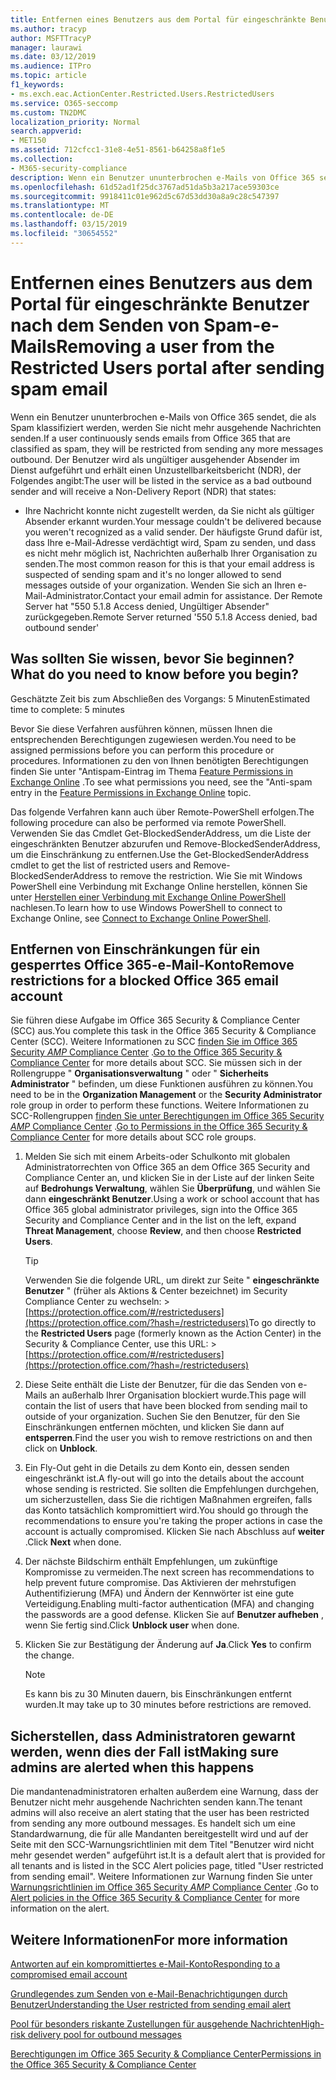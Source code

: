 ```yaml
---
title: Entfernen eines Benutzers aus dem Portal für eingeschränkte Benutzer nach dem Senden von Spam-e-Mails
ms.author: tracyp
author: MSFTTracyP
manager: laurawi
ms.date: 03/12/2019
ms.audience: ITPro
ms.topic: article
f1_keywords:
- ms.exch.eac.ActionCenter.Restricted.Users.RestrictedUsers
ms.service: O365-seccomp
ms.custom: TN2DMC
localization_priority: Normal
search.appverid:
- MET150
ms.assetid: 712cfcc1-31e8-4e51-8561-b64258a8f1e5
ms.collection:
- M365-security-compliance
description: Wenn ein Benutzer ununterbrochen e-Mails von Office 365 sendet, die als Spam klassifiziert werden, werden Sie nicht mehr Nachrichten senden.
ms.openlocfilehash: 61d52ad1f25dc3767ad51da5b3a217ace59303ce
ms.sourcegitcommit: 9918411c01e962d5c67d53dd30a8a9c28c547397
ms.translationtype: MT
ms.contentlocale: de-DE
ms.lasthandoff: 03/15/2019
ms.locfileid: "30654552"
---
```

# <a name="removing-a-user-from-the-restricted-users-portal-after-sending-spam-email"></a><span data-ttu-id="46bdf-103">Entfernen eines Benutzers aus dem Portal für eingeschränkte Benutzer nach dem Senden von Spam-e-Mails</span><span class="sxs-lookup"><span data-stu-id="46bdf-103">Removing a user from the Restricted Users portal after sending spam email</span></span>

<span data-ttu-id="46bdf-104">Wenn ein Benutzer ununterbrochen e-Mails von Office 365 sendet, die als Spam klassifiziert werden, werden Sie nicht mehr ausgehende Nachrichten senden.</span><span class="sxs-lookup"><span data-stu-id="46bdf-104">If a user continuously sends emails from Office 365 that are classified as spam, they will be restricted from sending any more messages outbound.</span></span> <span data-ttu-id="46bdf-105">Der Benutzer wird als ungültiger ausgehender Absender im Dienst aufgeführt und erhält einen Unzustellbarkeitsbericht (NDR), der Folgendes angibt:</span><span class="sxs-lookup"><span data-stu-id="46bdf-105">The user will be listed in the service as a bad outbound sender and will receive a Non-Delivery Report (NDR) that states:</span></span>

- <span data-ttu-id="46bdf-106">Ihre Nachricht konnte nicht zugestellt werden, da Sie nicht als gültiger Absender erkannt wurden.</span><span class="sxs-lookup"><span data-stu-id="46bdf-106">Your message couldn't be delivered because you weren't recognized as a valid sender.</span></span> <span data-ttu-id="46bdf-107">Der häufigste Grund dafür ist, dass Ihre e-Mail-Adresse verdächtigt wird, Spam zu senden, und dass es nicht mehr möglich ist, Nachrichten außerhalb Ihrer Organisation zu senden.</span><span class="sxs-lookup"><span data-stu-id="46bdf-107">The most common reason for this is that your email address is suspected of sending spam and it's no longer allowed to send messages outside of your organization.</span></span> <span data-ttu-id="46bdf-108">Wenden Sie sich an Ihren e-Mail-Administrator.</span><span class="sxs-lookup"><span data-stu-id="46bdf-108">Contact your email admin for assistance.</span></span> <span data-ttu-id="46bdf-109">Der Remote Server hat "550 5.1.8 Access denied, Ungültiger Absender" zurückgegeben.</span><span class="sxs-lookup"><span data-stu-id="46bdf-109">Remote Server returned '550 5.1.8 Access denied, bad outbound sender'</span></span>

## <a name="what-do-you-need-to-know-before-you-begin"></a><span data-ttu-id="46bdf-110">Was sollten Sie wissen, bevor Sie beginnen?</span><span class="sxs-lookup"><span data-stu-id="46bdf-110">What do you need to know before you begin?</span></span>
<span data-ttu-id="46bdf-111"><a name="sectionSection0"> </a></span><span class="sxs-lookup"><span data-stu-id="46bdf-111"></span></span>

<span data-ttu-id="46bdf-112">Geschätzte Zeit bis zum Abschließen des Vorgangs: 5 Minuten</span><span class="sxs-lookup"><span data-stu-id="46bdf-112">Estimated time to complete: 5 minutes</span></span>
  
<span data-ttu-id="46bdf-113">Bevor Sie diese Verfahren ausführen können, müssen Ihnen die entsprechenden Berechtigungen zugewiesen werden.</span><span class="sxs-lookup"><span data-stu-id="46bdf-113">You need to be assigned permissions before you can perform this procedure or procedures.</span></span> <span data-ttu-id="46bdf-114">Informationen zu den von Ihnen benötigten Berechtigungen finden Sie unter "Antispam-Eintrag im Thema [Feature Permissions in Exchange Online](http://technet.microsoft.com/library/15073ce1-0917-403b-8839-02a2ebc96e16.aspx) .</span><span class="sxs-lookup"><span data-stu-id="46bdf-114">To see what permissions you need, see the "Anti-spam entry in the [Feature Permissions in Exchange Online](http://technet.microsoft.com/library/15073ce1-0917-403b-8839-02a2ebc96e16.aspx) topic.</span></span>

<span data-ttu-id="46bdf-115">Das folgende Verfahren kann auch über Remote-PowerShell erfolgen.</span><span class="sxs-lookup"><span data-stu-id="46bdf-115">The following procedure can also be performed via remote PowerShell.</span></span> <span data-ttu-id="46bdf-116">Verwenden Sie das Cmdlet Get-BlockedSenderAddress, um die Liste der eingeschränkten Benutzer abzurufen und Remove-BlockedSenderAddress, um die Einschränkung zu entfernen.</span><span class="sxs-lookup"><span data-stu-id="46bdf-116">Use the Get-BlockedSenderAddress cmdlet to get the list of restricted users and Remove-BlockedSenderAddress to remove the restriction.</span></span> <span data-ttu-id="46bdf-117">Wie Sie mit Windows PowerShell eine Verbindung mit Exchange Online herstellen, können Sie unter [Herstellen einer Verbindung mit Exchange Online PowerShell](https://go.microsoft.com/fwlink/p/?linkid=396554) nachlesen.</span><span class="sxs-lookup"><span data-stu-id="46bdf-117">To learn how to use Windows PowerShell to connect to Exchange Online, see [Connect to Exchange Online PowerShell](https://go.microsoft.com/fwlink/p/?linkid=396554).</span></span>

## <a name="remove-restrictions-for-a-blocked-office-365-email-account"></a><span data-ttu-id="46bdf-118">Entfernen von Einschränkungen für ein gesperrtes Office 365-e-Mail-Konto</span><span class="sxs-lookup"><span data-stu-id="46bdf-118">Remove restrictions for a blocked Office 365 email account</span></span>

<span data-ttu-id="46bdf-119">Sie führen diese Aufgabe im Office 365 Security & Compliance Center (SCC) aus.</span><span class="sxs-lookup"><span data-stu-id="46bdf-119">You complete this task in the Office 365 Security & Compliance Center (SCC).</span></span> <span data-ttu-id="46bdf-120">Weitere Informationen zu SCC [finden Sie im Office 365 Security _AMP_ Compliance Center](go-to-the-securitycompliance-center.md) .</span><span class="sxs-lookup"><span data-stu-id="46bdf-120">[Go to the Office 365 Security & Compliance Center](go-to-the-securitycompliance-center.md) for more details about SCC.</span></span> <span data-ttu-id="46bdf-121">Sie müssen sich in der Rollengruppe " **Organisationsverwaltung** " oder " **Sicherheits Administrator** " befinden, um diese Funktionen ausführen zu können.</span><span class="sxs-lookup"><span data-stu-id="46bdf-121">You need to be in the **Organization Management** or the **Security Administrator** role group in order to perform these functions.</span></span> <span data-ttu-id="46bdf-122">Weitere Informationen zu SCC-Rollengruppen [finden Sie unter Berechtigungen im Office 365 Security _AMP_ Compliance Center](permissions-in-the-security-and-compliance-center.md) .</span><span class="sxs-lookup"><span data-stu-id="46bdf-122">[Go to Permissions in the Office 365 Security & Compliance Center](permissions-in-the-security-and-compliance-center.md) for more details about SCC role groups.</span></span>

1. <span data-ttu-id="46bdf-123">Melden Sie sich mit einem Arbeits-oder Schulkonto mit globalen Administratorrechten von Office 365 an dem Office 365 Security and Compliance Center an, und klicken Sie in der Liste auf der linken Seite auf **Bedrohungs Verwaltung**, wählen Sie **Überprüfung**, und wählen Sie dann **eingeschränkt Benutzer**.</span><span class="sxs-lookup"><span data-stu-id="46bdf-123">Using a work or school account that has Office 365 global administrator privileges, sign into the Office 365 Security and Compliance Center and in the list on the left, expand **Threat Management**, choose **Review**, and then choose **Restricted Users**.</span></span>
    
    > [!TIP]
    > <span data-ttu-id="46bdf-124">Verwenden Sie die folgende URL, um direkt zur Seite " **eingeschränkte Benutzer** " (früher als Aktions &amp; Center bezeichnet) im Security Compliance Center zu wechseln: >[https://protection.office.com/#/restrictedusers](https://protection.office.com/?hash=/restrictedusers)</span><span class="sxs-lookup"><span data-stu-id="46bdf-124">To go directly to the **Restricted Users** page (formerly known as the Action Center) in the Security &amp; Compliance Center, use this URL: > [https://protection.office.com/#/restrictedusers](https://protection.office.com/?hash=/restrictedusers)</span></span>

2. <span data-ttu-id="46bdf-125">Diese Seite enthält die Liste der Benutzer, für die das Senden von e-Mails an außerhalb Ihrer Organisation blockiert wurde.</span><span class="sxs-lookup"><span data-stu-id="46bdf-125">This page will contain the list of users that have been blocked from sending mail to outside of your organization.</span></span>  <span data-ttu-id="46bdf-126">Suchen Sie den Benutzer, für den Sie Einschränkungen entfernen möchten, und klicken Sie dann auf **entsperren**.</span><span class="sxs-lookup"><span data-stu-id="46bdf-126">Find the user you wish to remove restrictions on and then click on **Unblock**.</span></span>

3. <span data-ttu-id="46bdf-127">Ein Fly-Out geht in die Details zu dem Konto ein, dessen senden eingeschränkt ist.</span><span class="sxs-lookup"><span data-stu-id="46bdf-127">A fly-out will go into the details about the account whose sending is restricted.</span></span> <span data-ttu-id="46bdf-128">Sie sollten die Empfehlungen durchgehen, um sicherzustellen, dass Sie die richtigen Maßnahmen ergreifen, falls das Konto tatsächlich kompromittiert wird.</span><span class="sxs-lookup"><span data-stu-id="46bdf-128">You should go through the recommendations to ensure you're taking the proper actions in case the account is actually compromised.</span></span> <span data-ttu-id="46bdf-129">Klicken Sie nach Abschluss auf **weiter** .</span><span class="sxs-lookup"><span data-stu-id="46bdf-129">Click **Next** when done.</span></span>

4. <span data-ttu-id="46bdf-130">Der nächste Bildschirm enthält Empfehlungen, um zukünftige Kompromisse zu vermeiden.</span><span class="sxs-lookup"><span data-stu-id="46bdf-130">The next screen has recommendations to help prevent future compromise.</span></span> <span data-ttu-id="46bdf-131">Das Aktivieren der mehrstufigen Authentifizierung (MFA) und Ändern der Kennwörter ist eine gute Verteidigung.</span><span class="sxs-lookup"><span data-stu-id="46bdf-131">Enabling multi-factor authentication (MFA) and changing the passwords are a good defense.</span></span> <span data-ttu-id="46bdf-132">Klicken Sie auf **Benutzer aufheben** , wenn Sie fertig sind.</span><span class="sxs-lookup"><span data-stu-id="46bdf-132">Click **Unblock user** when done.</span></span>

5. <span data-ttu-id="46bdf-133">Klicken Sie zur Bestätigung der Änderung auf **Ja**.</span><span class="sxs-lookup"><span data-stu-id="46bdf-133">Click **Yes** to confirm the change.</span></span>

    > [!NOTE]
    > <span data-ttu-id="46bdf-134">Es kann bis zu 30 Minuten dauern, bis Einschränkungen entfernt wurden.</span><span class="sxs-lookup"><span data-stu-id="46bdf-134">It may take up to 30 minutes before restrictions are removed.</span></span> 

## <a name="making-sure-admins-are-alerted-when-this-happens"></a><span data-ttu-id="46bdf-135">Sicherstellen, dass Administratoren gewarnt werden, wenn dies der Fall ist</span><span class="sxs-lookup"><span data-stu-id="46bdf-135">Making sure admins are alerted when this happens</span></span>

<span data-ttu-id="46bdf-136">Die mandantenadministratoren erhalten außerdem eine Warnung, dass der Benutzer nicht mehr ausgehende Nachrichten senden kann.</span><span class="sxs-lookup"><span data-stu-id="46bdf-136">The tenant admins will also receive an alert stating that the user has been restricted from sending any more outbound messages.</span></span> <span data-ttu-id="46bdf-137">Es handelt sich um eine Standardwarnung, die für alle Mandanten bereitgestellt wird und auf der Seite mit den SCC-Warnungsrichtlinien mit dem Titel "Benutzer wird nicht mehr gesendet werden" aufgeführt ist.</span><span class="sxs-lookup"><span data-stu-id="46bdf-137">It is a default alert that is provided for all tenants and is listed in the SCC Alert policies page, titled "User restricted from sending email".</span></span> <span data-ttu-id="46bdf-138">Weitere Informationen zur Warnung finden Sie unter [Warnungsrichtlinien im Office 365 Security _AMP_ Compliance Center](https://docs.microsoft.com/en-us/office365/securitycompliance/alert-policies) .</span><span class="sxs-lookup"><span data-stu-id="46bdf-138">Go to [Alert policies in the Office 365 Security & Compliance Center](https://docs.microsoft.com/en-us/office365/securitycompliance/alert-policies) for more information on the alert.</span></span>

## <a name="for-more-information"></a><span data-ttu-id="46bdf-139">Weitere Informationen</span><span class="sxs-lookup"><span data-stu-id="46bdf-139">For more information</span></span>

[<span data-ttu-id="46bdf-140">Antworten auf ein kompromittiertes e-Mail-Konto</span><span class="sxs-lookup"><span data-stu-id="46bdf-140">Responding to a compromised email account</span></span>](responding-to-a-compromised-email-account.md)

[<span data-ttu-id="46bdf-141">Grundlegendes zum Senden von e-Mail-Benachrichtigungen durch Benutzer</span><span class="sxs-lookup"><span data-stu-id="46bdf-141">Understanding the User restricted from sending email alert</span></span>](https://docs.microsoft.com/en-us/office365/securitycompliance/alert-policies)

[<span data-ttu-id="46bdf-142">Pool für besonders riskante Zustellungen für ausgehende Nachrichten</span><span class="sxs-lookup"><span data-stu-id="46bdf-142">High-risk delivery pool for outbound messages</span></span>](high-risk-delivery-pool-for-outbound-messages.md)

[<span data-ttu-id="46bdf-143">Berechtigungen im Office 365 Security & Compliance Center</span><span class="sxs-lookup"><span data-stu-id="46bdf-143">Permissions in the Office 365 Security & Compliance Center</span></span>](permissions-in-the-security-and-compliance-center.md)
